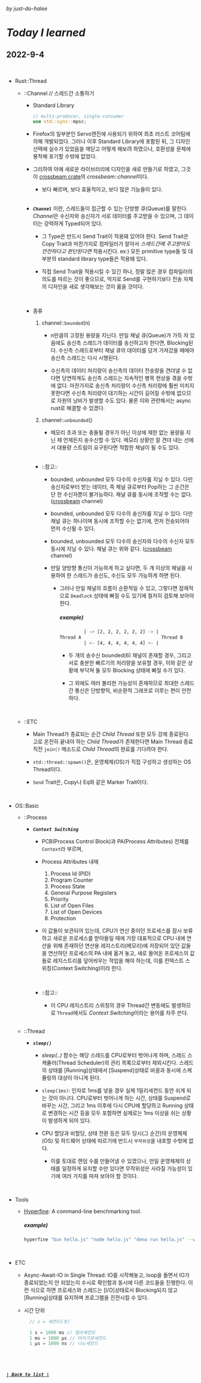 ###### _by just-do-halee_

# _Today I learned_

## 2022-9-4

<br>

- Rust::Thread

  - ::Channel // 스레드간 소통하기

    - Standard Library

      ```rust
      // multi-producer, single-consumer
      use std::sync::mpsc;
      ```

    - Firefox의 일부분인 Servo엔진에 사용되기 위하여 최초 러스트 코어팀에 의해 개발되었다. 그러나 이후 Standard Library에 포함된 뒤, 그 디자인 선택에 실수가 있었음을 깨닫고 어떻게 해보려 하였으나, 호환성을 문제에 봉착해 포기할 수밖에 없었다.

    - 그리하여 아예 새로운 라이브러리에 디자인을 새로 만들기로 하였고, 그것이 [crossbeam crate](https://crates.io/crates/crossbeam)의 *crossbeam::channel*이다.

      - 보다 빠르며, 보다 효율적이고, 보다 많은 기능들이 있다.

    <br>

    - **_`Channel`_** 이란, 스레드들이 접근할 수 있는 단방향 큐(Queue)를 말한다. *Channel*은 수신자와 송신자가 서로 데이터를 주고받을 수 있으며, 그 데이터는 강력하게 Typed되어 있다.

      - 그 Type은 반드시 Send Trait이 적용돼 있어야 한다. Send Trait은 Copy Trait과 마찬가지로 컴파일러가 알아서 _스레드간에 주고받아도 안전하다고 판단된다면_ 적용시킨다. ex:) 모든 primitive type들 및 대부분의 standard library type들은 적용돼 있다.

      - 직접 Send Trait을 적용시킬 수 있긴 하나, 정말 많은 경우 컴파일러의 의도를 따르는 것이 좋으므로, 억지로 Send를 구현하기보다 전송 자체의 디자인을 새로 생각해보는 것이 옳을 것이다.

    <br>

    - 종류

      1. channel::`bounded`(n)

         - n만큼의 고정된 용량을 지닌다. 만일 채널 큐(Queue)가 가득 차 있음에도 송신측 스레드가 데이터를 송신하고자 한다면, Blocking된다. 수신측 스레드로부터 채널 큐의 데이터를 당겨 가져갔을 때에야 송신측 스레드는 다시 시행된다.

         - 수신측의 데이터 처리량이 송신측의 데이터 전송량을 견뎌낼 수 없다면 당연하게도 송신측 스레드는 지속적인 병목 현상을 겪을 수밖에 없다. 마찬가지로 송신측 처리량이 수신측 처리량에 훨씬 미치지 못한다면 수신측 처리량이 대기하는 시간이 길어질 수밖에 없으므로 자원의 낭비가 발생할 수도 있다. 물론 이와 관련해서는 async rust로 해결할 수 있겠다.

      2. channel::`unbounded`()

         - 메모리 초과 또는 충돌될 경우가 아닌 이상에 제한 없는 용량을 지닌 채 언제든지 송수신할 수 있다. 메모리 상황만 잘 견뎌 내는 선에서 대용량 스트림이 요구된다면 적합한 채널이 될 수도 있다.

      <br>

      - ::참고::

        - bounded, unbounded 모두 다수의 수신자를 지닐 수 있다. 다만 송신자로부터 받는 데이터, 즉 채널 큐로부터 Pop하는 그 순간은 단 한 수신자뿐이 불가능하다. 채널 큐를 동시에 조작할 수는 없다. ([crossbeam](https://crates.io/crates/crossbeam) channel)

        - bounded, unbounded 모두 다수의 송신자를 지닐 수 있다. 다만 채널 큐는 하나이며 동시에 조작할 수는 없기에, 먼저 전송되어야 먼저 수신될 수 있다.

        - bounded, unbounded 모두 다수의 송신자와 다수의 수신자 모두 동시에 지닐 수 있다. 채널 큐는 위와 같다. ([crossbeam](https://crates.io/crates/crossbeam) channel)

        - 만일 양방향 통신이 가능하게 하고 싶다면, 두 개 이상의 채널을 사용하여 한 스레드가 송신도, 수신도 모두 가능하게 하면 된다.

          - 그러나 만일 채널의 흐름이 순환적일 수 있고, 그렇다면 잠재적으로 `Deadlock` 상태에 빠질 수도 있기에 철저히 검토해 보아야 한다.

            ##### example)

            ```bash
                     | -> [2, 2, 2, 2, 2, 2] -> |
            Thread A                              Thread B
                     | <- [4, 4, 4, 4, 4, 4] <- |
            ```

            - 두 개의 송수신 bounded(6) 채널이 존재할 경우, 그리고 서로 충분한 빠르기의 처리량을 보유할 경우, 이와 같은 상황에 부닥쳐 둘 모두 Blocking 상태에 빠질 수가 있다.

            - 그 외에도 여러 불리한 가능성이 존재하므로 최대한 스레드간 통신은 단방향적, 비순환적 그래프로 이루는 편이 안전하다.

    <br>

  - ::ETC

    - Main Thread가 종료되는 순간 _Child Thread_ 또한 모두 강제 종료된다. 고로 온전히 끝내야 하는 *Child Thread*가 존재한다면 Main Thread 종료 직전 `join()` 메소드로 *Child Thread*의 완료를 기다려야 한다.

    - `std::thread::spawn()`은, 운영체제(OS)가 직접 구성하고 생성하는 OS Thread이다.

    - `Send` Trait은, Copy나 Eq와 같은 Marker Trait이다.

<br>

- OS::Basic

  - ::Process

    - **_`Context Switching`_**

      - PCB(Process Control Block)과 PA(Process Attributes) 전체를 `Context`라 부르며,

      - Process Attributes 내에

        1. Process Id (PID)
        2. Program Counter
        3. Process State
        4. General Purpose Registers
        5. Priority
        6. List of Open Files
        7. List of Open Devices
        8. Protection

      - 이 값들이 보관되어 있는데, CPU가 연산 중이던 프로세스를 잠시 보류하고 새로운 프로세스를 받아들일 때에 가장 대표적으로 CPU 내에 연산을 위해 존재하던 연산용 레지스트리(메모리)에 저장되어 있던 값들을 연산하던 프로세스의 PA 내에 옮겨 놓고, 새로 들어온 프로세스의 값들로 레지스트리를 덮어씌우는 작업을 해야 하는데, 이를 컨텍스트 스위칭(Context Switching)이라 한다.

      <br>

      - ::참고::

        - 이 CPU 레지스트리 스위칭의 경우 Thread간 변동에도 발생하므로 `Thread`에서도 *Context Switching*이라는 용어를 자주 쓴다.

    <br>

  - ::Thread

    - **_`sleep()`_**

      - _sleep(..)_ 함수는 해당 스레드를 CPU로부터 벗어나게 하며, 스레드 스케쥴러(Thread Scheduler)의 관리 목록으로부터 제외시킨다. 스레드의 상태를 [Running]상태에서 [Suspend]상태로 바꿈과 동시에 스케쥴링의 대상이 아니게 된다.

      - `sleep(1ms)`: 인자로 1ms를 넣을 경우 실제 1밀리세컨드 동안 쉬게 되는 것이 아니다. CPU로부터 벗어나게 하는 시간, 상태를 Suspend로 바꾸는 시간, 그리고 1ms 이후에 다시 CPU에 할당하고 Running 상태로 변경하는 시간 등을 모두 포함하면 실제로는 1ms 이상을 쉬는 상황이 발생하게 되어 있다.

      - CPU 할당과 비할당, 상태 전환 등은 모두 당시(그 순간)의 운영체제(OS) 및 하드웨어 상태에 따르기에 반드시 `무작위성`을 내포할 수밖에 없다.

        - 이를 토대로 랜덤 수를 만들어낼 수 있겠으나, 만일 운영체제의 상태를 일정하게 유지할 수만 있다면 무작위성은 사라질 가능성이 있기에 여러 가지를 따져 보아야 할 것이다.

<br>

- Tools

  - [Hyperfine](https://github.com/sharkdp/hyperfine): A command-line benchmarking tool.

    ##### example)

    ```bash
    hyperfine "bun hello.js" "node hello.js" "deno run hello.js" --warmup=100
    ```

<br>

- ETC

  - Async-Await-IO in Single Thread: IO를 시작해놓고, loop을 돌면서 IO가 종료되었는지 안 되었는지 수시로 확인함과 동시에 다른 코드들을 진행한다. 이런 식으로 하면 프로세스와 스레드는 [I/O]상태로서 Blocking되지 않고 [Running]상태를 유지하며 프로그램을 진전시킬 수 있다.

  - 시간 단위

    ```js
      // s = 세컨드(초)

      1 s = 1000 ms // 밀리세컨드
      1 ms = 1000 µs // 마이크로세컨드
      1 µs = 1000 ns // 나노세컨드
    ```

<br><br>

##### **_[`| Back to list |`](../../README.md)_**
